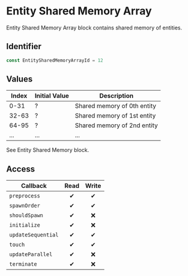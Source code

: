 # Entity Shared Memory Array

Entity Shared Memory Array block contains shared memory of entities.

## Identifier

```ts
const EntitySharedMemoryArrayId = 12
```

## Values

| Index | Initial Value | Description                 |
| ----- | ------------- | --------------------------- |
| 0-31  | ?             | Shared memory of 0th entity |
| 32-63 | ?             | Shared memory of 1st entity |
| 64-95 | ?             | Shared memory of 2nd entity |
| ...   | ...           | ...                         |

See Entity Shared Memory block.

## Access

| Callback           | Read | Write |
| ------------------ | :--: | :---: |
| `preprocess`       |  ✔   |   ✔   |
| `spawnOrder`       |  ✔   |   ✔   |
| `shouldSpawn`      |  ✔   |  ❌   |
| `initialize`       |  ✔   |  ❌   |
| `updateSequential` |  ✔   |   ✔   |
| `touch`            |  ✔   |   ✔   |
| `updateParallel`   |  ✔   |  ❌   |
| `terminate`        |  ✔   |  ❌   |
